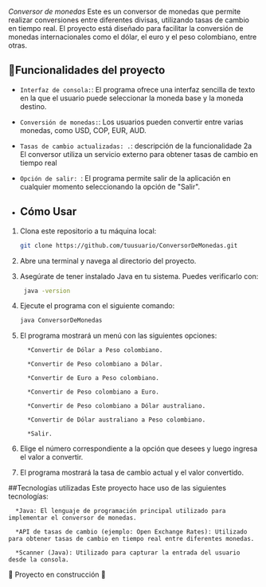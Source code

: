 <em> Conversor de monedas </em>
Este es un conversor de monedas que permite realizar conversiones entre diferentes divisas, utilizando tasas de cambio en tiempo real. El proyecto está diseñado para facilitar la conversión de monedas internacionales como el dólar, el euro y el peso colombiano, entre otras.

## :hammer:Funcionalidades del proyecto

- `Interfaz de consola:`:  El programa ofrece una interfaz sencilla de texto en la que el usuario puede seleccionar la moneda base y la moneda destino.
- `Conversión de monedas:`:  Los usuarios pueden convertir entre varias monedas, como USD, COP, EUR, AUD.
- `Tasas de cambio actualizadas: .`: descripción de la funcionalidade 2a El conversor utiliza un servicio externo para obtener tasas de cambio en tiempo real
- `Opción de salir: `: El programa permite salir de la aplicación en cualquier momento seleccionando la opción de "Salir".

- ## Cómo Usar

1. Clona este repositorio a tu máquina local:
   ```bash
   git clone https://github.com/tuusuario/ConversorDeMonedas.git
2. Abre una terminal y navega al directorio del proyecto.
3. Asegúrate de tener instalado Java en tu sistema. Puedes verificarlo con:
   ```bash
    java -version
4. Ejecute el programa con el siguiente comando:
   ```bash
   java ConversorDeMonedas
5. El programa mostrará un menú con las siguientes opciones:
   
         *Convertir de Dólar a Peso colombiano.

         *Convertir de Peso colombiano a Dólar.

         *Convertir de Euro a Peso colombiano.

         *Convertir de Peso colombiano a Euro.

         *Convertir de Peso colombiano a Dólar australiano.

         *Convertir de Dólar australiano a Peso colombiano.

         *Salir.

6. Elige el número correspondiente a la opción que desees y luego ingresa el valor a convertir.

7. El programa mostrará la tasa de cambio actual y el valor convertido.

##Tecnologías utilizadas 
Este proyecto hace uso de las siguientes tecnologías:

      *Java: El lenguaje de programación principal utilizado para implementar el conversor de monedas.

      *API de tasas de cambio (ejemplo: Open Exchange Rates): Utilizado para obtener tasas de cambio en tiempo real entre diferentes monedas.

      *Scanner (Java): Utilizado para capturar la entrada del usuario desde la consola.


:construction: Proyecto en construcción :construction:
